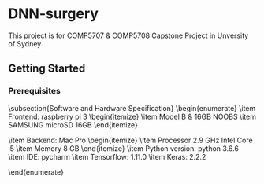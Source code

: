 # DNN-surgery
This project is for COMP5707 & COMP5708 Capstone Project in Unversity of Sydney


## Getting Started



### Prerequisites


\subsection{Software and Hardware Specification}
\begin{enumerate}
\item Frontend: raspberry pi 3
\begin{itemize}
\item Model B \& 16GB NOOBS
\item SAMSUNG microSD 16GB
\end{itemize}

\item Backend: Mac Pro
\begin{itemize}
\item Processor 2.9 GHz Intel Core i5
\item Memory 8 GB
\end{itemize}
\item Python version: python 3.6.6
\item IDE: pycharm
\item Tensorflow: 1.11.0
\item Keras: 2.2.2

\end{enumerate}


```


